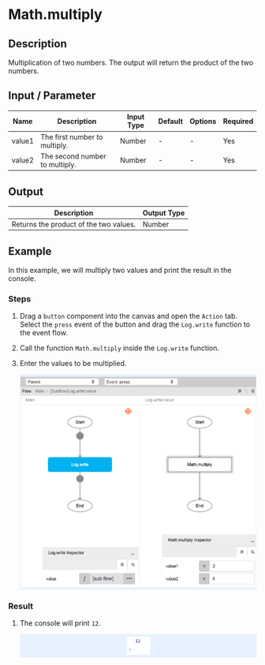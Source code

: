 ﻿# Math.multiply

## Description

Multiplication of two numbers. The output will return the product of the two numbers.

## Input / Parameter

| Name | Description | Input Type | Default | Options | Required |
| ------ | ------ | ------ | ------ | ------ | ------ |
| value1 | The first number to multiply. | Number | - | - | Yes |
| value2 | The second number to multiply. | Number | - | - | Yes |

## Output

| Description | Output Type |
| ------ | ------ |
| Returns the product of the two values. | Number |

## Example

In this example, we will multiply two values and print the result in the console.

### Steps

1. Drag a `button` component into the canvas and open the `Action` tab. Select the `press` event of the button and drag the `Log.write` function to the event flow.
2. Call the function `Math.multiply` inside the `Log.write` function.
3. Enter the values to be multiplied.

    <div style="display:flex; align-items:center; justify-content:center; background-color: #E7F1FF;">
        <img src="./multiply-step-1.png"
        style="width: 100%; padding: 5px;"/>
    </div>

### Result

1. The console will print `12`.

    <div style="display:flex; align-items:center; justify-content:center; background-color: #E7F1FF;">
        <img src="./multiply-result-1.png"
        style="width: 10%; padding: 5px;"/>
    </div>
